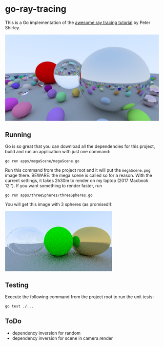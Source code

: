 # go-ray-tracing

This is a Go implementation of the [awesome ray tracing tutorial](http://in1weekend.blogspot.com/2016/01/ray-tracing-in-one-weekend.html) by Peter Shirley.

<img src="https://raw.githubusercontent.com/Shamanskiy/go-ray-tracing/media/images/megaScene1280x720.png" width="700">

## Running

Go is so great that you can download all the dependencies for this project, build and run an application with just one command:

```
go run apps/megaScene/megaScene.go
```

Run this command from the project root and it will put the `megaScene.png` image there.
BEWARE: the mega scene is called so for a reason. With the current settings, it takes 2h30m to render on my laptop (2017 Macbook 12'').
If you want something to render faster, run

```
go run apps/threeSpheres/threeSpheres.go
```

You will get this image with 3 spheres (as promised!):

<img src="https://raw.githubusercontent.com/Shamanskiy/go-ray-tracing/media/images/threeSpheres640x360.png" width="350">

## Testing

Execute the following command from the project root to run the unit tests:

```
go test ./...
```

## ToDo

- dependency inversion for random
- dependency inversion for scene in camera.render
